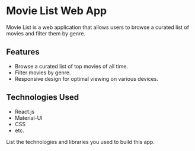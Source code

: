# Movie List Web App

Movie List is a web application that allows users to browse a curated list of movies and filter them by genre.

## Features

- Browse a curated list of top movies of all time.
- Filter movies by genre.
- Responsive design for optimal viewing on various devices.

## Technologies Used

- React.js
- Material-UI
- CSS
- etc.

List the technologies and libraries you used to build this app.
